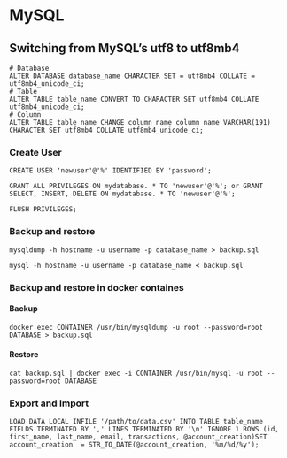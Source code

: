 # MySQL

## Switching from MySQL’s utf8 to utf8mb4

```
# Database
ALTER DATABASE database_name CHARACTER SET = utf8mb4 COLLATE = utf8mb4_unicode_ci;
# Table
ALTER TABLE table_name CONVERT TO CHARACTER SET utf8mb4 COLLATE utf8mb4_unicode_ci;
# Column
ALTER TABLE table_name CHANGE column_name column_name VARCHAR(191) CHARACTER SET utf8mb4 COLLATE utf8mb4_unicode_ci;
```

### Create User
```
CREATE USER 'newuser'@'%' IDENTIFIED BY 'password';
```

```
GRANT ALL PRIVILEGES ON mydatabase. * TO 'newuser'@'%'; or GRANT SELECT, INSERT, DELETE ON mydatabase. * TO 'newuser'@'%';
```

```
FLUSH PRIVILEGES;
```

### Backup and restore

```
mysqldump -h hostname -u username -p database_name > backup.sql
```

```
mysql -h hostname -u username -p database_name < backup.sql
```

### Backup and restore in docker containes

#### Backup

```
docker exec CONTAINER /usr/bin/mysqldump -u root --password=root DATABASE > backup.sql
```

#### Restore

```
cat backup.sql | docker exec -i CONTAINER /usr/bin/mysql -u root --password=root DATABASE
```

### Export and Import

```
LOAD DATA LOCAL INFILE '/path/to/data.csv' INTO TABLE table_name FIELDS TERMINATED BY ',' LINES TERMINATED BY '\n' IGNORE 1 ROWS (id, first_name, last_name, email, transactions, @account_creation)SET account_creation  = STR_TO_DATE(@account_creation, '%m/%d/%y');
```
